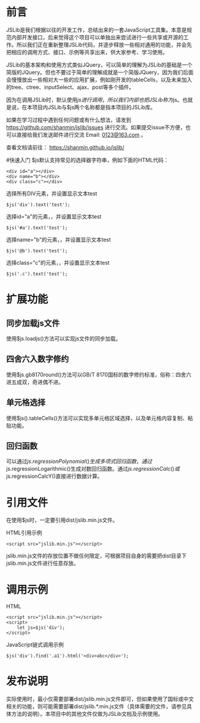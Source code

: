 # 前言
JSLib是我们根据以往的开发工作，总结出来的一套JavaScript工具集。本意是规范内部开发接口，后来觉得这个项目可以单独出来尝试进行一些共享或开源的工作。所以我们正在重新整理JSLib代码，并逐步释放一些相对通用的功能，并会先把相应的调用方式、接口、示例等共享出来，供大家参考、学习使用。

JSLib的基本架构和使用方式类似JQuery，可以简单的理解为JSLib的基础是一个简版的JQuery。但也不要过于简单的理解成就是一个简版JQuery，因为我们后面会慢慢放出一些相对大一些的应用扩展，例如刚开发的tableCells，以及未来加入的tree、ctree、inputSelect、ajax、post等多个插件。

因为在调用JSLib时，默认使用$js进行调用，所以我们内部也把JSLib称为$js。也就是说，在本项目内JSLib与$js两个名称都是指本项目的JSLib库。

如果在学习过程中遇到任何问题或有什么想法，请发到 https://github.com/shanmin/jslib/issues 进行交流。如果提交issue不方便，也可以直接给我们发送邮件进行交流 Email: 0123@163.com 。

查看文档请前往： https://shanmin.github.io/jslib/

#快速入门
$js默认支持常见的选择器字符串，例如下面的HTML代码：
```
<div id="a"></div>
<div name="b"></div>
<div class="c"></div>
```
选择所有DIV元素，并设置显示文本test
```
$js('div').text('test');
```
选择id="a"的元素，，并设置显示文本test
```
$js('#a').text('test');
```
选择name="b"的元素，，并设置显示文本test
```
$js('@b').text('test');
```
选择class="c"的元素，，并设置显示文本test
```
$js('.c').text('test');
```

# 扩展功能
## 同步加载js文件
使用$js.loadjs()方法可以实现js文件的同步加载。
## 四舍六入数字修约
使用$js.gb8170round()方法可以GB/T 8170国标的数字修约标准，俗称：四舍六进五成双，奇进偶不进。
## 单元格选择
使用$js().tableCells()方法可以实现多单元格区域选择，以及单元格内容复制、粘贴功能。
## 回归函数
可以通过$js.regressionPolynomial()生成多项式回归函数，通过$js.regressionLogarithmic()生成对数回归函数。通过$js.regressionCalc()或$js.regressionCalcY()直接进行数据计算。

# 引用文件
在使用$js时，一定要引用dist/jslib.min.js文件。

HTML引用示例
```
<script src="jslib.min.js"></script>
```
jslib.min.js文件的存放位置不做任何限定，可根据项目自身的需要把dist目录下jslib.min.js文件进行任意存放。

# 调用示例
HTML
```
<script src="jslib.min.js"></script>
<script>
	let js=$js('div');
</script>
```
JavaScript链式调用示例
```
$js('div').find('.a1').html('<div>abc</div>');
```

# 发布说明
实际使用时，最小仅需要部署dist/jslib.min.js文件即可，但如果使用了国标或中文相关的功能，则可能需要部署dist/jslib.*.min.js文件（具体需要的文件，请参见具体方法的说明）。本项目中的其他文件仅做为JSLib文档及示例使用。